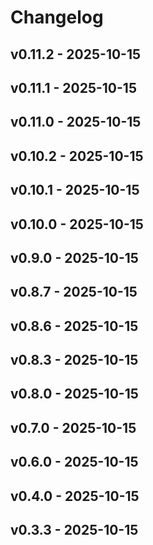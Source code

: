 # Changelog

## v0.11.2 - 2025-10-15























## v0.11.1 - 2025-10-15























## v0.11.0 - 2025-10-15























## v0.10.2 - 2025-10-15























## v0.10.1 - 2025-10-15























## v0.10.0 - 2025-10-15























## v0.9.0 - 2025-10-15























## v0.8.7 - 2025-10-15























## v0.8.6 - 2025-10-15























## v0.8.3 - 2025-10-15























## v0.8.0 - 2025-10-15























## v0.7.0 - 2025-10-15























## v0.6.0 - 2025-10-15























## v0.4.0 - 2025-10-15























## v0.3.3 - 2025-10-15
























